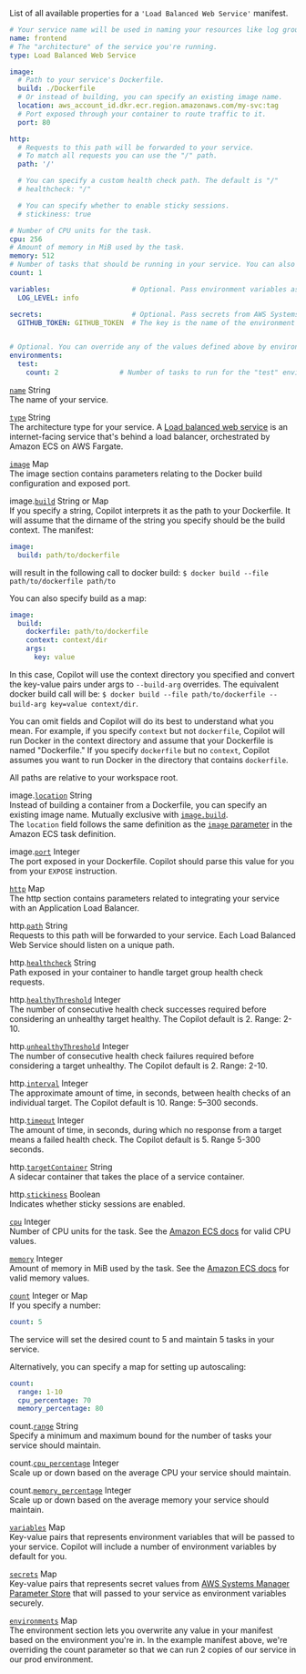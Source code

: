 List of all available properties for a `'Load Balanced Web Service'` manifest.
```yaml
# Your service name will be used in naming your resources like log groups, ECS services, etc.
name: frontend
# The "architecture" of the service you're running.
type: Load Balanced Web Service

image:
  # Path to your service's Dockerfile.
  build: ./Dockerfile
  # Or instead of building, you can specify an existing image name.
  location: aws_account_id.dkr.ecr.region.amazonaws.com/my-svc:tag
  # Port exposed through your container to route traffic to it.
  port: 80

http:
  # Requests to this path will be forwarded to your service. 
  # To match all requests you can use the "/" path. 
  path: '/'

  # You can specify a custom health check path. The default is "/"
  # healthcheck: "/"

  # You can specify whether to enable sticky sessions.
  # stickiness: true

# Number of CPU units for the task.
cpu: 256
# Amount of memory in MiB used by the task.
memory: 512
# Number of tasks that should be running in your service. You can also specify a map for autoscaling.
count: 1

variables:                    # Optional. Pass environment variables as key value pairs.
  LOG_LEVEL: info

secrets:                      # Optional. Pass secrets from AWS Systems Manager (SSM) Parameter Store.
  GITHUB_TOKEN: GITHUB_TOKEN  # The key is the name of the environment variable, the value is the name of the SSM parameter.


# Optional. You can override any of the values defined above by environment.
environments:
  test:
    count: 2               # Number of tasks to run for the "test" environment.
```

<a id="name" href="#name" class="field">`name`</a> <span class="type">String</span>  
The name of your service.   

<div class="separator"></div>

<a id="type" href="#type" class="field">`type`</a> <span class="type">String</span>  
The architecture type for your service. A [Load balanced web service](../concepts/services.md#load-balanced-web-service) is an internet-facing service that's behind a load balancer, orchestrated by Amazon ECS on AWS Fargate.  

<div class="separator"></div>

<a id="image" href="#image" class="field">`image`</a> <span class="type">Map</span>  
The image section contains parameters relating to the Docker build configuration and exposed port.  

<span class="parent-field">image.</span><a id="image-build" href="#image-build" class="field">`build`</a> <span class="type">String or Map</span>  
If you specify a string, Copilot interprets it as the path to your Dockerfile. It will assume that the dirname of the string you specify should be the build context. The manifest:
```yaml
image:
  build: path/to/dockerfile
```
will result in the following call to docker build: `$ docker build --file path/to/dockerfile path/to` 

You can also specify build as a map:
```yaml
image:
  build:
    dockerfile: path/to/dockerfile
    context: context/dir
    args:
      key: value
```
In this case, Copilot will use the context directory you specified and convert the key-value pairs under args to `--build-arg` overrides. The equivalent docker build call will be: `$ docker build --file path/to/dockerfile --build-arg key=value context/dir`.

You can omit fields and Copilot will do its best to understand what you mean. For example, if you specify `context` but not `dockerfile`, Copilot will run Docker in the context directory and assume that your Dockerfile is named "Dockerfile." If you specify `dockerfile` but no `context`, Copilot assumes you want to run Docker in the directory that contains `dockerfile`.
 
All paths are relative to your workspace root. 

<span class="parent-field">image.</span><a id="image-location" href="#image-location" class="field">`location`</a> <span class="type">String</span>  
Instead of building a container from a Dockerfile, you can specify an existing image name. Mutually exclusive with [`image.build`](#image-build).    
The `location` field follows the same definition as the [`image` parameter](https://docs.aws.amazon.com/AmazonECS/latest/developerguide/task_definition_parameters.html#container_definition_image) in the Amazon ECS task definition.

<span class="parent-field">image.</span><a id="image-port" href="#image-port" class="field">`port`</a> <span class="type">Integer</span>  
The port exposed in your Dockerfile. Copilot should parse this value for you from your `EXPOSE` instruction.

<div class="separator"></div>

<a id="http" href="#http" class="field">`http`</a> <span class="type">Map</span>   
The http section contains parameters related to integrating your service with an Application Load Balancer.

<span class="parent-field">http.</span><a id="http-path" href="#http-path" class="field">`path`</a> <span class="type">String</span>  
Requests to this path will be forwarded to your service. Each Load Balanced Web Service should listen on a unique path.

<span class="parent-field">http.</span><a id="http-healthcheck" href="#http-healthcheck" class="field">`healthcheck`</a> <span class="type">String</span>  
Path exposed in your container to handle target group health check requests.  

<span class="parent-field">http.</span><a id="http-healthyThreshold" href="#http-healthyThreshold" class="field">`healthyThreshold`</a> <span class="type">Integer</span>  
The number of consecutive health check successes required before considering an unhealthy target healthy. The Copilot default is 2. Range: 2-10. 

<span class="parent-field">http.</span><a id="http-unhealthyThreshold" href="#http-unhealthyThreshold" class="field">`unhealthyThreshold`</a> <span class="type">Integer</span>  
The number of consecutive health check failures required before considering a target unhealthy. The Copilot default is 2. Range: 2-10.

<span class="parent-interval">http.</span><a id="http-interval" href="#http-interval" class="field">`interval`</a> <span class="type">Integer</span>  
The approximate amount of time, in seconds, between health checks of an individual target. The Copilot default is 10. Range: 5–300 seconds.

<span class="parent-field">http.</span><a id="http-timeout" href="#http-timeout" class="field">`timeout`</a> <span class="type">Integer</span>  
The amount of time, in seconds, during which no response from a target means a failed health check. The Copilot default is 5. Range 5-300 seconds.
 
<span class="parent-field">http.</span><a id="http-targetContainer" href="#http-targetContainer" class="field">`targetContainer`</a> <span class="type">String</span>  
A sidecar container that takes the place of a service container.
                                 
<span class="parent-field">http.</span><a id="http-stickiness" href="#http-stickiness" class="field">`stickiness`</a> <span class="type">Boolean</span>  
Indicates whether sticky sessions are enabled.

<div class="separator"></div>

<a id="cpu" href="#cpu" class="field">`cpu`</a> <span class="type">Integer</span>  
Number of CPU units for the task. See the [Amazon ECS docs](https://docs.aws.amazon.com/AmazonECS/latest/developerguide/task-cpu-memory-error.html) for valid CPU values.

<div class="separator"></div>

<a id="memory" href="#memory" class="field">`memory`</a> <span class="type">Integer</span>  
Amount of memory in MiB used by the task. See the [Amazon ECS docs](https://docs.aws.amazon.com/AmazonECS/latest/developerguide/task-cpu-memory-error.html) for valid memory values.

<div class="separator"></div>

<a id="count" href="#count" class="field">`count`</a> <span class="type">Integer or Map</span>  
If you specify a number:
```yaml
count: 5
```
The service will set the desired count to 5 and maintain 5 tasks in your service.

Alternatively, you can specify a map for setting up autoscaling:
```yaml
count:
  range: 1-10
  cpu_percentage: 70
  memory_percentage: 80
```


<span class="parent-field">count.</span><a id="count-range" href="#count-range" class="field">`range`</a> <span class="type">String</span>  
Specify a minimum and maximum bound for the number of tasks your service should maintain.  

<span class="parent-field">count.</span><a id="count-cpu-percentage" href="#count-cpu-percentage" class="field">`cpu_percentage`</a> <span class="type">Integer</span>  
Scale up or down based on the average CPU your service should maintain.  

<span class="parent-field">count.</span><a id="count-memory-percentage" href="#count-memory-percentage" class="field">`memory_percentage`</a> <span class="type">Integer</span>  
Scale up or down based on the average memory your service should maintain.  

<div class="separator"></div>

<a id="variables" href="#variables" class="field">`variables`</a> <span class="type">Map</span>   
Key-value pairs that represents environment variables that will be passed to your service. Copilot will include a number of environment variables by default for you.

<div class="separator"></div>

<a id="secrets" href="#secrets" class="field">`secrets`</a> <span class="type">Map</span>   
Key-value pairs that represents secret values from [AWS Systems Manager Parameter Store](https://docs.aws.amazon.com/systems-manager/latest/userguide/systems-manager-parameter-store.html) that will passed to your service as environment variables securely. 

<div class="separator"></div>

<a id="environments" href="#environments" class="field">`environments`</a> <span class="type">Map</span>  
The environment section lets you overwrite any value in your manifest based on the environment you're in. In the example manifest above, we're overriding the count parameter so that we can run 2 copies of our service in our prod environment.
